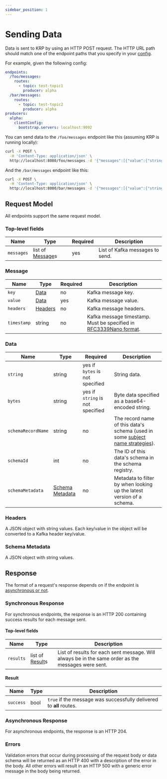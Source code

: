 ```yaml
---
sidebar_position: 1
---
```


# Sending Data

Data is sent to KRP by using an HTTP POST request. The HTTP URL path should match one of the endpoint paths that you specify in your [config](../config/overview.md).

For example, given the following config:

```yaml
endpoints:
  /foo/messages:
    routes:
      - topic: test-topic1
        producer: alpha
  /bar/messages:
    routes:
      - topic: test-topic2
        producer: alpha
producers:
  alpha:
    clientConfig:
      bootstrap.servers: localhost:9092
```

You can send data to the `/foo/messages` endpoint like this (assuming KRP is running locally):

```bash
curl -X POST \
  -H 'Content-Type: application/json' \
  http://localhost:8080/foo/messages -d '{"messages":[{"value":{"string":"hello1"}}]}'
```

And the `/bar/messages` endpoint like this:

```bash
curl -X POST \
  -H 'Content-Type: application/json' \
  http://localhost:8080/bar/messages -d '{"messages":[{"value":{"string":"hello2"}}]}'
```

## Request Model

All endpoints support the same request model.

### Top-level fields

| Name | Type | Required | Description |
| ---- | ---- | -------- | ----------- |
| `messages` | list of [Message](#message)s | yes | List of Kafka messages to send. |

### Message

| Name | Type | Required | Description |
| ---- | ---- | -------- | ----------- |
| `key` | [Data](#data) | no | Kafka message key. |
| `value` | [Data](#data) | yes | Kafka message value. |
| `headers` | [Headers](#headers) | no | Kafka message headers. |
| `timestamp` | string | no | Kafka message timestamp. Must be specified in [RFC3339Nano format](https://pkg.go.dev/time#pkg-constants). |

### Data

| Name | Type | Required | Description |
| ---- | ---- | -------- | ----------- |
| `string` | string | yes if `bytes` is not specified | String data. |
| `bytes` | string | yes if `string` is not specified | Byte data specified as a base64-encoded string. |
| `schemaRecordName` | string | no | The record name of this data's schema (used in some [subject name strategies](../config/overview.md#subject-name-strategy)). |
| `schemaId` | int | no | The ID of this data's schema in the schema registry. |
| `schemaMetadata` | [Schema Metadata](#schema-metadata) | no | Metadata to filter by when looking up the latest version of a schema. |

### Headers

A JSON object with string values. Each key/value in the object will be converted to a Kafka header key/value.

### Schema Metadata

A JSON object with string values.

## Response

The format of a request's response depends on if the endpoint is [asynchronous or not](../config/overview.md#endpoint-config).

### Synchronous Response

For synchronous endpoints, the response is an HTTP 200 containing success results for each message sent.

#### Top-level fields

| Name | Type | Description |
| ---- | ---- | ----------- |
| `results` | list of [Result](#result)s | List of results for each sent message. Will always be in the same order as the messages were sent. |

#### Result

| Name | Type | Description |
| ---- | ---- | ----------- |
| `success` | bool | `true` if the message was successfully delivered to **all** routes. |

### Asynchronous Response

For asynchronous endpoints, the response is an HTTP 204.

### Errors

Validation errors that occur during processing of the request body or data schema will be returned as an HTTP 400 with a description of the error in the body. All other errors will result in an HTTP 500 with a generic error message in the body being returned.
